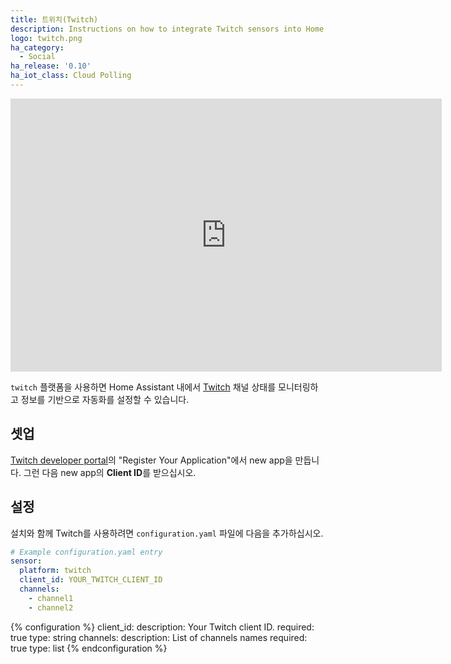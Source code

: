 ```yaml
---
title: 트위치(Twitch)
description: Instructions on how to integrate Twitch sensors into Home Assistant.
logo: twitch.png
ha_category:
  - Social
ha_release: '0.10'
ha_iot_class: Cloud Polling
---
```


<div class='videoWrapper'>
<iframe width="690" height="437" src="https://www.youtube.com/embed/bgMnZzFCKiw" frameborder="0" allow="accelerometer; autoplay; encrypted-media; gyroscope; picture-in-picture" allowfullscreen></iframe>
</div>

`twitch` 플랫폼을 사용하면 Home Assistant 내에서 [Twitch](https://www.twitch.tv/) 채널 상태를 모니터링하고 정보를 기반으로 자동화를 설정할 수 있습니다.

## 셋업

[Twitch developer portal](https://glass.twitch.tv/console/apps)의 "Register Your Application"에서 new app을 만듭니다. 그런 다음 new app의 **Client ID**를 받으십시오.

## 설정

설치와 함께 Twitch를 사용하려면 `configuration.yaml` 파일에 다음을 추가하십시오.

```yaml
# Example configuration.yaml entry
sensor:
  platform: twitch
  client_id: YOUR_TWITCH_CLIENT_ID
  channels:
    - channel1
    - channel2
```

{% configuration %}
client_id:
  description: Your Twitch client ID.
  required: true
  type: string
channels:
  description: List of channels names
  required: true
  type: list
{% endconfiguration %}

